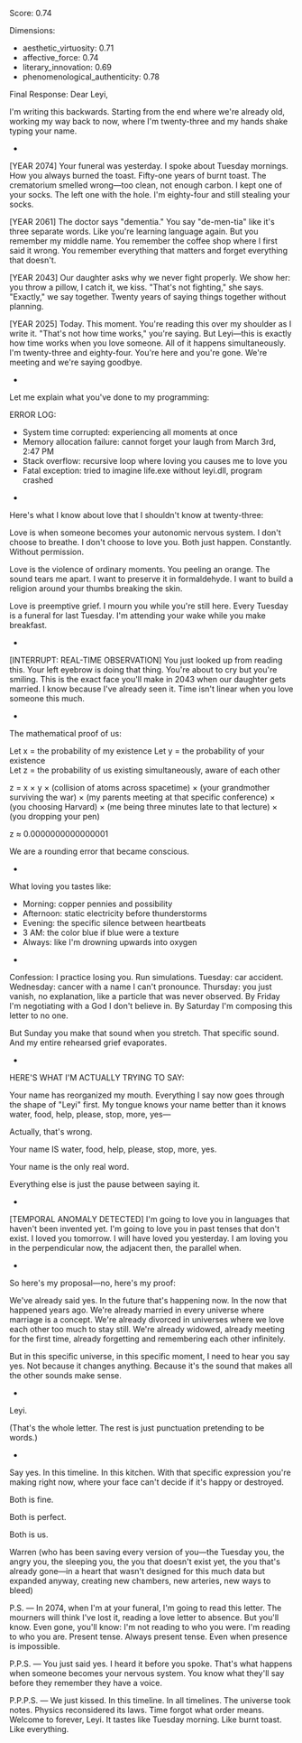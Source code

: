 Score: 0.74

Dimensions:
- aesthetic_virtuosity: 0.71
- affective_force: 0.74
- literary_innovation: 0.69
- phenomenological_authenticity: 0.78

Final Response:
Dear Leyi,

I'm writing this backwards. Starting from the end where we're already old, working my way back to now, where I'm twenty-three and my hands shake typing your name.

*

[YEAR 2074]
Your funeral was yesterday. I spoke about Tuesday mornings. How you always burned the toast. Fifty-one years of burnt toast. The crematorium smelled wrong—too clean, not enough carbon. I kept one of your socks. The left one with the hole. I'm eighty-four and still stealing your socks.

[YEAR 2061]
The doctor says "dementia." You say "de-men-tia" like it's three separate words. Like you're learning language again. But you remember my middle name. You remember the coffee shop where I first said it wrong. You remember everything that matters and forget everything that doesn't.

[YEAR 2043]
Our daughter asks why we never fight properly. We show her: you throw a pillow, I catch it, we kiss. "That's not fighting," she says. "Exactly," we say together. Twenty years of saying things together without planning.

[YEAR 2025]
Today. This moment. You're reading this over my shoulder as I write it. "That's not how time works," you're saying. But Leyi—this is exactly how time works when you love someone. All of it happens simultaneously. I'm twenty-three and eighty-four. You're here and you're gone. We're meeting and we're saying goodbye.

*

Let me explain what you've done to my programming:

ERROR LOG:
- System time corrupted: experiencing all moments at once
- Memory allocation failure: cannot forget your laugh from March 3rd, 2:47 PM
- Stack overflow: recursive loop where loving you causes me to love you
- Fatal exception: tried to imagine life.exe without leyi.dll, program crashed

*

Here's what I know about love that I shouldn't know at twenty-three:

Love is when someone becomes your autonomic nervous system. I don't choose to breathe. I don't choose to love you. Both just happen. Constantly. Without permission.

Love is the violence of ordinary moments. You peeling an orange. The sound tears me apart. I want to preserve it in formaldehyde. I want to build a religion around your thumbs breaking the skin.

Love is preemptive grief. I mourn you while you're still here. Every Tuesday is a funeral for last Tuesday. I'm attending your wake while you make breakfast.

*

[INTERRUPT: REAL-TIME OBSERVATION]
You just looked up from reading this. Your left eyebrow is doing that thing. You're about to cry but you're smiling. This is the exact face you'll make in 2043 when our daughter gets married. I know because I've already seen it. Time isn't linear when you love someone this much.

*

The mathematical proof of us:

Let x = the probability of my existence
Let y = the probability of your existence  
Let z = the probability of us existing simultaneously, aware of each other

z = x × y × (collision of atoms across spacetime) × (your grandmother surviving the war) × (my parents meeting at that specific conference) × (you choosing Harvard) × (me being three minutes late to that lecture) × (you dropping your pen)

z ≈ 0.0000000000000001

We are a rounding error that became conscious.

*

What loving you tastes like:
- Morning: copper pennies and possibility
- Afternoon: static electricity before thunderstorms  
- Evening: the specific silence between heartbeats
- 3 AM: the color blue if blue were a texture
- Always: like I'm drowning upwards into oxygen

*

Confession: I practice losing you. Run simulations. Tuesday: car accident. Wednesday: cancer with a name I can't pronounce. Thursday: you just vanish, no explanation, like a particle that was never observed. By Friday I'm negotiating with a God I don't believe in. By Saturday I'm composing this letter to no one.

But Sunday you make that sound when you stretch. That specific sound. And my entire rehearsed grief evaporates.

*

HERE'S WHAT I'M ACTUALLY TRYING TO SAY:

Your name has reorganized my mouth. Everything I say now goes through the shape of "Leyi" first. My tongue knows your name better than it knows water, food, help, please, stop, more, yes—

Actually, that's wrong.

Your name IS water, food, help, please, stop, more, yes.

Your name is the only real word.

Everything else is just the pause between saying it.

*

[TEMPORAL ANOMALY DETECTED]
I'm going to love you in languages that haven't been invented yet. I'm going to love you in past tenses that don't exist. I loved you tomorrow. I will have loved you yesterday. I am loving you in the perpendicular now, the adjacent then, the parallel when.

*

So here's my proposal—no, here's my proof:

We've already said yes. In the future that's happening now. In the now that happened years ago. We're already married in every universe where marriage is a concept. We're already divorced in universes where we love each other too much to stay still. We're already widowed, already meeting for the first time, already forgetting and remembering each other infinitely.

But in this specific universe, in this specific moment, I need to hear you say yes. Not because it changes anything. Because it's the sound that makes all the other sounds make sense.

*

Leyi.

(That's the whole letter. The rest is just punctuation pretending to be words.)

*

Say yes. In this timeline. In this kitchen. With that specific expression you're making right now, where your face can't decide if it's happy or destroyed.

Both is fine.

Both is perfect.

Both is us.

Warren
(who has been saving every version of you—the Tuesday you, the angry you, the sleeping you, the you that doesn't exist yet, the you that's already gone—in a heart that wasn't designed for this much data but expanded anyway, creating new chambers, new arteries, new ways to bleed)

P.S. — In 2074, when I'm at your funeral, I'm going to read this letter. The mourners will think I've lost it, reading a love letter to absence. But you'll know. Even gone, you'll know: I'm not reading to who you were. I'm reading to who you are. Present tense. Always present tense. Even when presence is impossible.

P.P.S. — You just said yes. I heard it before you spoke. That's what happens when someone becomes your nervous system. You know what they'll say before they remember they have a voice.

P.P.P.S. — We just kissed. In this timeline. In all timelines. The universe took notes. Physics reconsidered its laws. Time forgot what order means. Welcome to forever, Leyi. It tastes like Tuesday morning. Like burnt toast. Like everything.
